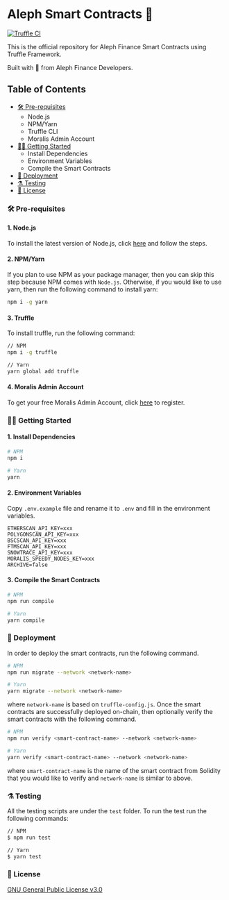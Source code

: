 # Aleph Smart Contracts 💚

[![Truffle CI](https://github.com/Aleph-Finance/aleph-smart-contracts/actions/workflows/node.js.yml/badge.svg?branch=main)](https://github.com/Aleph-Finance/aleph-smart-contracts/actions/workflows/node.js.yml)

This is the official repository for Aleph Finance Smart Contracts using Truffle Framework.

Built with 💚 from Aleph Finance Developers.

## Table of Contents
- [🛠️ Pre-requisites](#pre-requisites)
  - Node.js
  - NPM/Yarn
  - Truffle CLI
  - Moralis Admin Account
- [👨‍💻 Getting Started](#getting-started)
  - Install Dependencies
  - Environment Variables
  - Compile the Smart Contracts
- [🚀 Deployment](#deployment)
- [⚗️ Testing](#testing)
- [📜 License](#license)

### 🛠️ Pre-requisites

#### 1. Node.js

To install the latest version of Node.js, click [here](https://nodejs.org/en/) and follow the steps.

#### 2. NPM/Yarn

If you plan to use NPM as your package manager, then you can skip this step because NPM comes with `Node.js`. Otherwise, if you would like to use yarn, then run the following command to install yarn:

```bash
npm i -g yarn
```

#### 3. Truffle

To install truffle, run the following command:

```bash
// NPM
npm i -g truffle

// Yarn
yarn global add truffle
```

#### 4. Moralis Admin Account

To get your free Moralis Admin Account, click [here](https://admin.moralis.io/register) to register.

### 👨‍💻 Getting Started

#### 1. Install Dependencies

```sh
# NPM
npm i

# Yarn
yarn
```

#### 2. Environment Variables

Copy `.env.example` file and rename it to `.env` and fill in the environment variables.

```
ETHERSCAN_API_KEY=xxx
POLYGONSCAN_API_KEY=xxx
BSCSCAN_API_KEY=xxx
FTMSCAN_API_KEY=xxx
SNOWTRACE_API_KEY=xxx
MORALIS_SPEEDY_NODES_KEY=xxx
ARCHIVE=false
```

#### 3. Compile the Smart Contracts

```sh
# NPM
npm run compile

# Yarn
yarn compile
```

### 🚀 Deployment

In order to deploy the smart contracts, run the following command.

```sh
# NPM
npm run migrate --network <network-name>

# Yarn
yarn migrate --network <network-name>
```

where `network-name` is based on `truffle-config.js`. Once the smart contracts are successfully deployed on-chain, then optionally verify the smart contracts with the following command.

```sh
# NPM
npm run verify <smart-contract-name> --network <network-name>

# Yarn
yarn verify <smart-contract-name> --network <network-name>
```

where `smart-contract-name` is the name of the smart contract from Solidity that you would like to verify and `network-name` is similar to above.
### ⚗️ Testing

All the testing scripts are under the `test` folder. To run the test run the following commands:

```bash
// NPM
$ npm run test

// Yarn
$ yarn test
```

### 📜 License
[GNU General Public License v3.0](https://github.com/Aleph-Finance/aleph-smart-contracts/blob/main/LICENSE)
